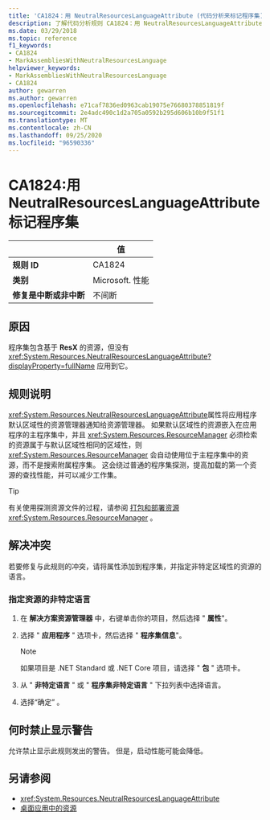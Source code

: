 ```yaml
---
title: 'CA1824：用 NeutralResourcesLanguageAttribute (代码分析来标记程序集) '
description: 了解代码分析规则 CA1824：用 NeutralResourcesLanguageAttribute 标记程序集
ms.date: 03/29/2018
ms.topic: reference
f1_keywords:
- CA1824
- MarkAssembliesWithNeutralResourcesLanguage
helpviewer_keywords:
- MarkAssembliesWithNeutralResourcesLanguage
- CA1824
author: gewarren
ms.author: gewarren
ms.openlocfilehash: e71caf7836ed0963cab19075e76680378851819f
ms.sourcegitcommit: 2e4adc490c1d2a705a0592b295d606b10b9f51f1
ms.translationtype: MT
ms.contentlocale: zh-CN
ms.lasthandoff: 09/25/2020
ms.locfileid: "96590336"
---
```

# <a name="ca1824-mark-assemblies-with-neutralresourceslanguageattribute"></a>CA1824:用 NeutralResourcesLanguageAttribute 标记程序集

| | 值 |
|-|-|
| **规则 ID** |CA1824|
| **类别** |Microsoft. 性能|
| **修复是中断或非中断** |不间断|

## <a name="cause"></a>原因

程序集包含基于 **ResX** 的资源，但没有 <xref:System.Resources.NeutralResourcesLanguageAttribute?displayProperty=fullName> 应用到它。

## <a name="rule-description"></a>规则说明

<xref:System.Resources.NeutralResourcesLanguageAttribute>属性将应用程序默认区域性的资源管理器通知给资源管理器。 如果默认区域性的资源嵌入在应用程序的主程序集中，并且 <xref:System.Resources.ResourceManager> 必须检索的资源属于与默认区域性相同的区域性，则 <xref:System.Resources.ResourceManager> 会自动使用位于主程序集中的资源，而不是搜索附属程序集。 这会绕过普通的程序集探测，提高加载的第一个资源的查找性能，并可以减少工作集。

> [!TIP]
> 有关使用探测资源文件的过程，请参阅 [打包和部署资源](../../../framework/resources/packaging-and-deploying-resources-in-desktop-apps.md) <xref:System.Resources.ResourceManager> 。

## <a name="fix-violations"></a>解决冲突

若要修复与此规则的冲突，请将属性添加到程序集，并指定非特定区域性的资源的语言。

### <a name="to-specify-the-neutral-language-for-resources"></a>指定资源的非特定语言

1. 在 **解决方案资源管理器** 中，右键单击你的项目，然后选择 " **属性**"。

2. 选择 " **应用程序** " 选项卡，然后选择 " **程序集信息**"。

   > [!NOTE]
   > 如果项目是 .NET Standard 或 .NET Core 项目，请选择 " **包** " 选项卡。

3. 从 " **非特定语言** " 或 " **程序集非特定语言** " 下拉列表中选择语言。

4. 选择“确定”  。

## <a name="when-to-suppress-warnings"></a>何时禁止显示警告

允许禁止显示此规则发出的警告。 但是，启动性能可能会降低。

## <a name="see-also"></a>另请参阅

- <xref:System.Resources.NeutralResourcesLanguageAttribute>
- [桌面应用中的资源](../../../framework/resources/index.md)

